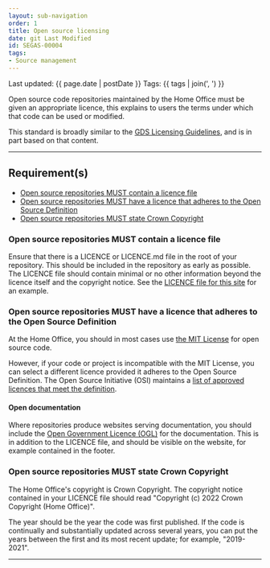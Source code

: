 ```yaml
---
layout: sub-navigation
order: 1
title: Open source licensing
date: git Last Modified
id: SEGAS-00004
tags:
- Source management
---
```


Last updated: {{ page.date | postDate }}
Tags: {{ tags | join(', ') }}

Open source code repositories maintained by the Home Office must be given an appropriate licence, this explains to users the terms under which that code can be used or modified.

This standard is broadly similar to the [GDS Licensing Guidelines](https://gds-way.cloudapps.digital/manuals/licensing.html#licensing), and is in part based on that content.

---

## Requirement(s)

- [Open source repositories MUST contain a licence file](#open-source-repositories-must-contain-a-license.md-file)
- [Open source repositories MUST have a licence that adheres to the Open Source Definition](#open-source-repositories-must-have-a-license-that-adheres-to-the-open-source-definition)
- [Open source repositories MUST state Crown Copyright](#open-source-repositories-must-have-an-osi-license)

### Open source repositories MUST contain a licence file

Ensure that there is a LICENCE or LICENCE.md file in the root of your repository. This should be included in the repository as early as possible. The LICENCE file should contain minimal or no other information beyond the licence itself and the copyright notice. See the [LICENCE file for this site](https://github.com/HO-CTO/engineering-guidance-and-standards/blob/main/LICENCE) for an example.

### Open source repositories MUST have a licence that adheres to the Open Source Definition

At the Home Office, you should in most cases use [the MIT License](https://mit-license.org/) for open source code.

However, if your code or project is incompatible with the MIT License, you can select a different licence provided it adheres to the Open Source Definition. The Open Source Initiative (OSI) maintains a [list of approved licences that meet the definition](https://opensource.org/licenses/).

#### Open documentation

Where repositories produce websites serving documentation, you should include the [Open Government Licence (OGL)](https://www.nationalarchives.gov.uk/doc/open-government-licence/version/3/) for the documentation. This is in addition to the LICENCE file, and should be visible on the website, for example contained in the footer.

### Open source repositories MUST state Crown Copyright

The Home Office's copyright is Crown Copyright. The copyright notice contained in your LICENCE file should read "Copyright (c) 2022 Crown Copyright (Home Office)".

The year should be the year the code was first published. If the code is continually and substantially updated across several years, you can put the years between the first and its most recent update; for example, "2019-2021".

---

